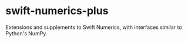 # swift-numerics-plus
Extensions and supplements to Swift Numerics, with interfaces similar to Python's NumPy.
